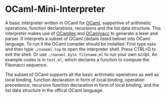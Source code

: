 # OCaml-Mini-Interpreter
A basic interpreter written in OCaml for [OCaml](http://www.ocaml.org/), supportive of arithmetic operations, function declarations, recursions and the list data structure. This interpreter makes use of [OCamllex](http://caml.inria.fr/pub/docs/manual-ocaml-4.00/manual026.html#toc105) and [OCamlyacc](http://caml.inria.fr/pub/docs/manual-ocaml-4.00/manual026.html#toc107) to generate a lexer and parser. It interprets a subset of OCaml (details listed below) into OCaml language. To run it the OCaml compiler should be installed. First type `make` and then type `./nanoml.top` to open the interpreter shell. Press CTRL+D to exit the shell. Or use `./nanoml.byte filename.ml` to run your own script. An example codes is in `test.ml`, which declares a function to compute the Fibonacci sequence. 

The subset of OCaml supports all the basic arithmatic operations as well as local binding, function declaration in form of local binding, operation precedence, recursive function declaration in form of local binding, and the list data structure in the offical OCaml language. 
